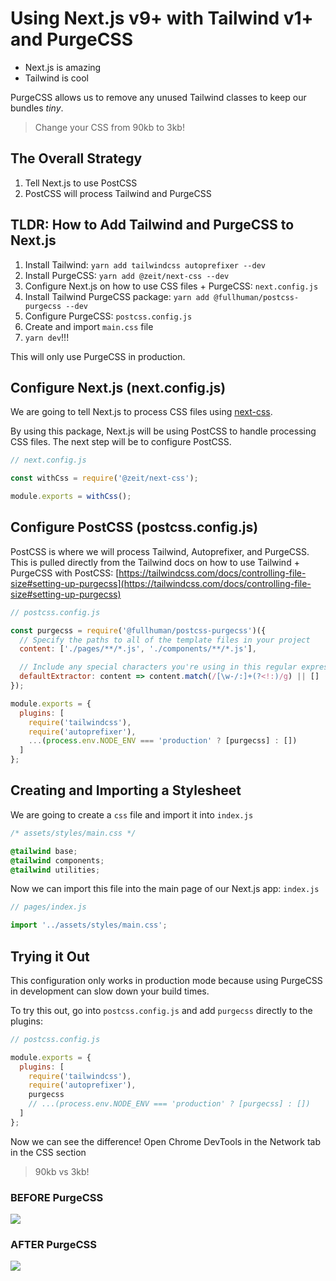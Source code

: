 # Using Next.js v9+ with Tailwind v1+ and PurgeCSS

- Next.js is amazing
- Tailwind is cool

PurgeCSS allows us to remove any unused Tailwind classes to keep our bundles _tiny_.

> Change your CSS from 90kb to 3kb!

## The Overall Strategy

1. Tell Next.js to use PostCSS
2. PostCSS will process Tailwind and PurgeCSS

## TLDR: How to Add Tailwind and PurgeCSS to Next.js

1. Install Tailwind: `yarn add tailwindcss autoprefixer --dev`
2. Install PurgeCSS: `yarn add @zeit/next-css --dev`
3. Configure Next.js on how to use CSS files + PurgeCSS: `next.config.js`
4. Install Tailwind PurgeCSS package: `yarn add @fullhuman/postcss-purgecss --dev`
5. Configure PurgeCSS: `postcss.config.js`
6. Create and import `main.css` file
7. `yarn dev`!!!

This will only use PurgeCSS in production.

## Configure Next.js (next.config.js)

We are going to tell Next.js to process CSS files using [next-css](https://github.com/zeit/next-plugins/tree/master/packages/next-css).

By using this package, Next.js will be using PostCSS to handle processing CSS files. The next step will be to configure PostCSS.

```javascript
// next.config.js

const withCss = require('@zeit/next-css');

module.exports = withCss();
```

## Configure PostCSS (postcss.config.js)

PostCSS is where we will process Tailwind, Autoprefixer, and PurgeCSS. This is pulled directly from the Tailwind docs on how to use Tailwind + PurgeCSS with PostCSS: [https://tailwindcss.com/docs/controlling-file-size#setting-up-purgecss](https://tailwindcss.com/docs/controlling-file-size#setting-up-purgecss)

```javascript
// postcss.config.js

const purgecss = require('@fullhuman/postcss-purgecss')({
  // Specify the paths to all of the template files in your project
  content: ['./pages/**/*.js', './components/**/*.js'],

  // Include any special characters you're using in this regular expression
  defaultExtractor: content => content.match(/[\w-/:]+(?<!:)/g) || []
});

module.exports = {
  plugins: [
    require('tailwindcss'),
    require('autoprefixer'),
    ...(process.env.NODE_ENV === 'production' ? [purgecss] : [])
  ]
};
```

## Creating and Importing a Stylesheet

We are going to create a `css` file and import it into `index.js`

```css
/* assets/styles/main.css */

@tailwind base;
@tailwind components;
@tailwind utilities;
```

Now we can import this file into the main page of our Next.js app: `index.js`

```javascript
// pages/index.js

import '../assets/styles/main.css';
```

## Trying it Out

This configuration only works in production mode because using PurgeCSS in development can slow down your build times.

To try this out, go into `postcss.config.js` and add `purgecss` directly to the plugins:

```javascript
// postcss.config.js

module.exports = {
  plugins: [
    require('tailwindcss'),
    require('autoprefixer'),
    purgecss
    // ...(process.env.NODE_ENV === 'production' ? [purgecss] : [])
  ]
};
```

Now we can see the difference! Open Chrome DevTools in the Network tab in the CSS section

> 90kb vs 3kb!

### BEFORE PurgeCSS

![](https://i.imgur.com/k5HTo2W.png)

### AFTER PurgeCSS

![](https://i.imgur.com/DA9gYiZ.png)
